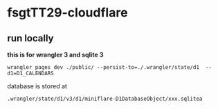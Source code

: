 # fsgtTT29-cloudflare

## run locally
**this is for wrangler 3 and sqlite 3** 
```shell
wrangler pages dev ./public/ --persist-to=./.wrangler/state/d1  --d1=D1_CALENDARS
```

database is stored at
```
.wrangler/state/d1/v3/d1/miniflare-D1DatabaseObject/xxx.sqlitea
```
